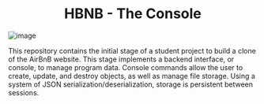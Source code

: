 <center> <h1>HBNB - The Console</h1> </center>

![image](https://github.com/user-attachments/assets/26705b8d-88c3-4293-8be1-f629c78bb9fc)

This repository contains the initial stage of a student project to build a clone of the AirBnB website. This stage implements a backend interface, or console, to manage program data. Console commands allow the user to create, update, and destroy objects, as well as manage file storage. Using a system of JSON serialization/deserialization, storage is persistent between sessions.
